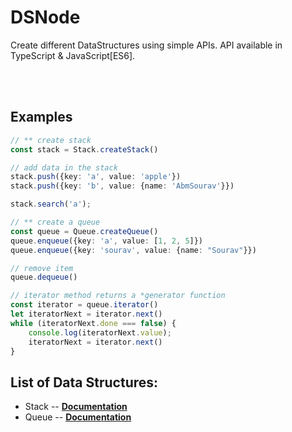 # DSNode

Create different DataStructures using simple APIs.
API available in TypeScript & JavaScript[ES6].

<br>
<br>

## Examples
```ts
// ** create stack
const stack = Stack.createStack()

// add data in the stack
stack.push({key: 'a', value: 'apple'})
stack.push({key: 'b', value: {name: 'AbmSourav'}})

stack.search('a');

// ** create a queue
const queue = Queue.createQueue()
queue.enqueue({key: 'a', value: [1, 2, 5]})
queue.enqueue({key: 'sourav', value: {name: "Sourav"}})

// remove item
queue.dequeue()

// iterator method returns a *generator function
const iterator = queue.iterator()
let iteratorNext = iterator.next()
while (iteratorNext.done === false) {
	console.log(iteratorNext.value);
	iteratorNext = iterator.next()
}
```

## List of Data Structures:

* Stack  --  **[Documentation](https://github.com/CodesVault/DSNode/tree/main/src/stack)**
* Queue  --  **[Documentation](https://github.com/CodesVault/DSNode/tree/main/src/queue)**
